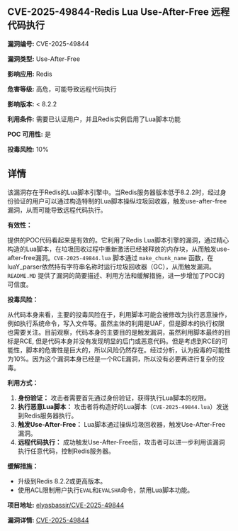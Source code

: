 ## CVE-2025-49844-Redis Lua Use-After-Free 远程代码执行

**漏洞编号:** CVE-2025-49844

**漏洞类型:** Use-After-Free

**影响应用:** Redis

**危害等级:** 高危，可能导致远程代码执行

**影响版本:** < 8.2.2

**利用条件:** 需要已认证用户，并且Redis实例启用了Lua脚本功能

**POC 可用性:** 是

**投毒风险:** 10%

## 详情

该漏洞存在于Redis的Lua脚本引擎中。当Redis服务器版本低于8.2.2时，经过身份验证的用户可以通过构造特制的Lua脚本操纵垃圾回收器，触发use-after-free漏洞，从而可能导致远程代码执行。

**有效性：**

提供的POC代码看起来是有效的。它利用了Redis Lua脚本引擎的漏洞，通过精心构造的Lua脚本，在垃圾回收过程中重新激活已经被释放的内存块，从而触发use-after-free漏洞。`CVE-2025-49844.lua` 脚本通过 `make_chunk_name` 函数，在luaY_parser依然持有字符串名称时运行垃圾回收器（GC），从而触发漏洞。`README.MD` 提供了漏洞的简要描述、利用方法和缓解措施，进一步增加了POC的可信度。

**投毒风险：**

从代码本身来看，主要的投毒风险在于，利用脚本可能会被修改为执行恶意操作，例如执行系统命令，写入文件等。虽然主体的利用是UAF，但是脚本的执行权限也需要关注。目前观察，代码本身的主要目的是触发漏洞，虽然利用脚本最终的目标是RCE, 但是代码本身并没有发现明显的后门或恶意代码。但是考虑到RCE的可能性，脚本的危害性是巨大的，所以风险仍然存在。经过分析，认为投毒的可能性为10%。因为这个漏洞本身已经是一个RCE漏洞，所以没有必要再进行复杂的投毒。

**利用方式：**

1.  **身份验证：** 攻击者需要首先通过身份验证，获得执行Lua脚本的权限。
2.  **执行恶意Lua脚本：** 攻击者将构造好的Lua脚本（`CVE-2025-49844.lua`）发送到Redis服务器执行。
3.  **触发Use-After-Free：** Lua脚本通过操纵垃圾回收器，触发Use-After-Free漏洞。
4.  **远程代码执行：** 成功触发Use-After-Free后，攻击者可以进一步利用该漏洞执行任意代码，控制Redis服务器。

**缓解措施：**

*   升级到Redis 8.2.2或更高版本。
*   使用ACL限制用户执行`EVAL`和`EVALSHA`命令，禁用Lua脚本功能。


**项目地址:** [elyasbassir/CVE-2025-49844](https://github.com/elyasbassir/CVE-2025-49844)

**漏洞详情:** [CVE-2025-49844](https://nvd.nist.gov/vuln/detail/CVE-2025-49844)